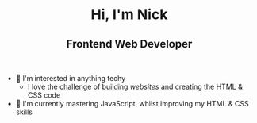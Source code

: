 <h1 align="center">Hi, I'm Nick</h1>

<h2 align="center">Frontend Web Developer</h2>

<br>

 - 👀 I'm interested in anything techy
     - I love the challenge of building <em>websites</em> and creating the HTML & CSS code
 - 🌱 I'm currently mastering JavaScript, whilst improving my HTML & CSS skills
